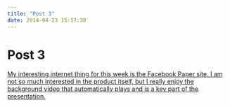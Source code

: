 ```yaml
---
title: "Post 3"
date: 2014-04-23 15:17:30
---
```


# Post 3

[My interesting internet thing for this week is the Facebook Paper site. I am not so much interested in the product itself, but I really enjoy the background video that automatically plays and is a key part of the presentation.](https://www.facebook.com/paper)